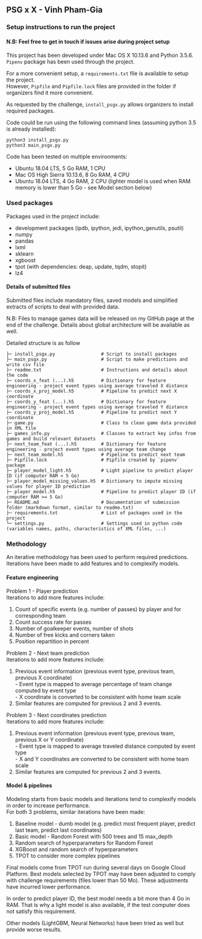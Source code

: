 ## PSG x X - Vinh Pham-Gia

### Setup instructions to run the project
#### N.B: Feel free to get in touch if issues arise during project setup
This project has been developed under Mac OS X 10.13.6 and Python 3.5.6.  
`Pipenv` package has been used through the project.

For a more convenient setup, a `requirements.txt` file is available to setup the project.  
However, `Pipfile` and `Pipfile.lock` files are provided in the folder if organizers find it more convenient.

As requested by the challenge, `install_psgx.py` allows organizers to install required packages.

Code could be run using the following command lines (assuming python 3.5 is already installed):
```
python3 install_psgx.py
python3 main_psgx.py
```

Code has been tested on multiple environments:
- Ubuntu 18.04 LTS, 5 Go RAM, 1 CPU
- Mac OS High Sierra 10.13.6, 8 Go RAM, 4 CPU
- Ubuntu 18.04 LTS, 4 Go RAM, 2 CPU (lighter model is used when RAM memory is lower than 5 Go - see Model section below)

### Used packages
Packages used in the project include:
- development packages (ipdb, ipython, jedi, ipython_genutils, psutil)
- numpy
- pandas
- lxml
- sklearn
- xgboost
- tpot (with dependencies: deap, update, tqdm, stopit)
- lz4

#### Details of submitted files
Submitted files include mandatory files, saved models and simplified extracts of scripts to deal with provided data.

N.B: Files to manage games data will be released on my GitHub page at the end of the challenge. Details about global architecture will be available as well.

Detailed structure is as follow

    ├─ install_psgx.py                 # Script to install packages
    ├─ main_psgx.py                    # Script to make predictions and write csv file
    ├─ readme.txt                      # Instructions and details about the code
    ├─ coords_x_feat (...).h5          # Dictionary for feature engineering - project event types using average traveled X distance
    ├─ coords_x_proj_model.h5          # Pipeline to predict next X coordinate
    ├─ coords_y_feat (...).h5          # Dictionary for feature engineering - project event types using average traveled Y distance
    ├─ coords_y_proj_model.h5          # Pipeline to predict next Y coordinate
    ├─ game.py                         # Class to clean game data provided in XML file
    ├─ games_info.py                   # Classes to extract key infos from games and build relevant datasets
    ├─ next_team_feat (...).h5         # Dictionary for feature engineering - project event types using average team change
    ├─ next_team_model.h5              # Pipeline to predict next team
    ├─ Pipfile.lock                    # Pipfile created by `pipenv` package
    ├─ player_model_light.h5           # Light pipeline to predict player ID (if computer RAM < 5 Go)
    ├─ player_model_missing_values.h5  # Dictionary to impute missing values for player ID prediction
    ├─ player_model.h5                 # Pipeline to predict player ID (if computer RAM >= 5 Go)
    ├─ README.md                       # Documentation of submission folder (markdown format, similar to readme.txt)
    ├─ requirements.txt                # List of packages used in the project
    └─ settings.py                     # Settings used in python code (variables names, paths, characteristics of XML files, ...)

### Methodology
An iterative methodology has been used to perform required predictions.
Iterations have been made to add features and to complexify models.

#### Feature engineering
Problem 1 - Player prediction  
Iterations to add more features include:
  1. Count of specific events (e.g. number of passes) by player and for corresponding team
  2. Count success rate for passes
  3. Number of goalkeeper events, number of shots
  4. Number of free kicks and corners taken
  5. Position repartition in percent

Problem 2 - Next team prediction  
Iterations to add more features include:
  1. Previous event information (previous event type, previous team, previous X coordinate)  
    - Event type is mapped to average percentage of team change computed by event type  
    - X coordinate is converted to be consistent with home team scale
  2. Similar features are computed for previous 2 and 3 events.

Problem 3 - Next coordinates prediction  
Iterations to add more features include:
  1. Previous event information (previous event type, previous team, previous X or Y coordinate)  
    - Event type is mapped to average traveled distance computed by event type  
    - X and Y coordinates are converted to be consistent with home team scale
  2. Similar features are computed for previous 2 and 3 events.

#### Model & pipelines
Modeling starts from basic models and iterations tend to complexify models in order to increase performance.  
For both 3 problems, similar iterations have been made:
  1. Baseline model - dumb model (e.g. predict most frequent player, predict last team, predict last coordinates)
  2. Basic model - Random Forest with 500 trees and 15 max_depth
  3. Random search of hyperparameters for Random Forest
  4. XGBoost and random search of hyperparameters
  5. TPOT to consider more complex pipelines

Final models come from TPOT run during several days on Google Cloud Platform. Best models selected by TPOT may have been adjusted to comply with challenge requirements (files lower than 50 Mo). These adjustments have incurred lower performance.

In order to predict player ID, the best model needs a bit more than 4 Go in RAM. That is why a light model is also available, if the test computer does not satisfy this requirement.

Other models (LightGBM, Neural Networks) have been tried as well but provide worse results.
